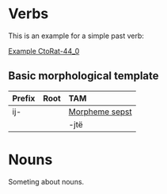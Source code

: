 # Verbs

This is an example for a simple past verb:

[Example CtoRat-44_0](ExampleTable#cldf:CtoRat-44_0)

## Basic morphological template

| Prefix   | Root   | TAM          |
|:---------|:-------|:-------------|
| ij-      |        | [Morpheme sepst](MorphsetTable#cldf:sepst) |
|          |        | -jtë         |

# Nouns

Someting about nouns.